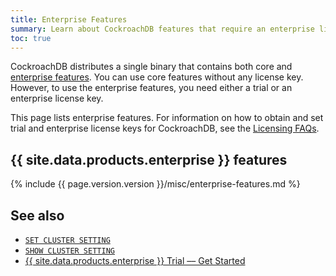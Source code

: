 ```yaml
---
title: Enterprise Features
summary: Learn about CockroachDB features that require an enterprise license key.
toc: true
---
```


CockroachDB distributes a single binary that contains both core and [enterprise features](https://www.cockroachlabs.com/pricing/). You can use core features without any license key. However, to use the enterprise features, you need either a trial or an enterprise license key.

This page lists enterprise features. For information on how to obtain and set trial and enterprise license keys for CockroachDB, see the [Licensing FAQs](licensing-faqs.html#obtain-a-license).

## {{ site.data.products.enterprise }} features

{% include {{ page.version.version }}/misc/enterprise-features.md %}

## See also

- [`SET CLUSTER SETTING`](set-cluster-setting.html)
- [`SHOW CLUSTER SETTING`](show-cluster-setting.html)
- [{{ site.data.products.enterprise }} Trial –– Get Started](get-started-with-enterprise-trial.html)
